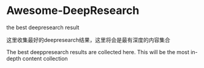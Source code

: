 # Awesome-DeepResearch
the best deepresearch result

这里收集最好的deepresearch结果，这里将会是最有深度的内容集合

The best deeppresearch results are collected here. This will be the most in-depth content collection
